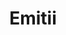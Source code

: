---
title: Emitii
layout: post
image: "/assets/images/projects/emitii.png"
description: Manage your projects, track time, and measure your productivity with TrackingTime. Try it for free. No set-up or cancellation fees, no credit card required!
technology: Ruby on Rails, MySQL
available_on: Web
type: Project Management, Team Productivity
permalink: /emitii/
website_link: https://emitii.com/
---